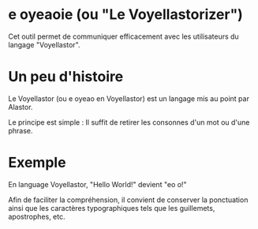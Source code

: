 # e oyeaoie (ou "Le Voyellastorizer")
Cet outil permet de communiquer efficacement avec les utilisateurs du langage "Voyellastor".

# Un peu d'histoire
Le Voyellastor (ou e oyeao en Voyellastor) est un langage mis au point par Alastor.

Le principe est simple : Il suffit de retirer les consonnes d'un mot ou d'une phrase.

# Exemple
En language Voyellastor, "Hello World!" devient "eo o!"

Afin de faciliter la compréhension, il convient de conserver la ponctuation ainsi que les caractères typographiques tels que les guillemets, apostrophes, etc.
